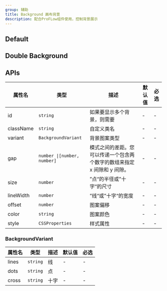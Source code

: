 ```yaml
---
group: 辅助
title: Background 画布背景
description: 配合ProFLow组件使用，控制背景展示
---
```


## Default

<code src="./demos/index.tsx" center></code>

## Double Background

<code src="./demos/double.tsx" center></code>

## APIs

| 属性名    | 类型                        | 描述                                                                     | 默认值 | 必选 |
| --------- | --------------------------- | ------------------------------------------------------------------------ | ------ | ---- |
| id        | `string`                    | 如果要显示多个背景，则需要                                               | -      | -    |
| className | `string`                    | 自定义类名                                                               | -      | -    |
| variant   | `BackgroundVariant`         | 背景图案类型                                                             | -      | -    |
| gap       | `number \|[number, number]` | 模式之间的差距。您可以传递一个包含两个数字的数组来指定 x 间隙和 y 间隙。 | -      | -    |
| size      | `number`                    | ”点“的半径或”十字“的尺寸                                                 | -      | -    |
| lineWidth | `number`                    | ”线“或”十字“的宽度                                                       | -      | -    |
| offset    | `number`                    | 图案偏移                                                                 | -      | -    |
| color     | `string`                    | 图案颜色                                                                 | -      | -    |
| style     | `CSSProperties`             | 样式属性                                                                 | -      | -    |

### BackgroundVariant

| 属性名 | 类型     | 描述 | 默认值 | 必选 |
| ------ | -------- | ---- | ------ | ---- |
| lines  | `string` | 线   | -      | -    |
| dots   | `string` | 点   | -      | -    |
| cross  | `string` | 十字 | -      | -    |
